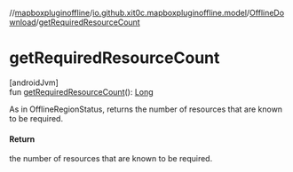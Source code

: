 //[mapboxpluginoffline](../../../index.md)/[io.github.xit0c.mapboxpluginoffline.model](../index.md)/[OfflineDownload](index.md)/[getRequiredResourceCount](get-required-resource-count.md)

# getRequiredResourceCount

[androidJvm]\
fun [getRequiredResourceCount](get-required-resource-count.md)(): [Long](https://kotlinlang.org/api/latest/jvm/stdlib/kotlin/-long/index.html)

As in OfflineRegionStatus, returns the number of resources that are known to be required.

#### Return

the number of resources that are known to be required.
